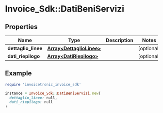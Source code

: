 # Invoice_Sdk::DatiBeniServizi

## Properties

| Name | Type | Description | Notes |
| ---- | ---- | ----------- | ----- |
| **dettaglio_linee** | [**Array&lt;DettaglioLinee&gt;**](DettaglioLinee.md) |  | [optional] |
| **dati_riepilogo** | [**Array&lt;DatiRiepilogo&gt;**](DatiRiepilogo.md) |  | [optional] |

## Example

```ruby
require 'invoicetronic_invoice_sdk'

instance = Invoice_Sdk::DatiBeniServizi.new(
  dettaglio_linee: null,
  dati_riepilogo: null
)
```

